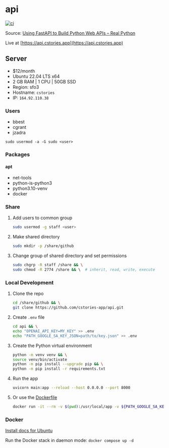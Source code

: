 # api

[![ci](https://github.com/cstories-app/api/actions/workflows/ci.yml/badge.svg)](https://github.com/cstories-app/api/actions/workflows/ci.yml)

Source: [Using FastAPI to Build Python Web APIs – Real Python](https://realpython.com/fastapi-python-web-apis/)

Live at [https://api.cstories.app](https://api.cstories.app)

## Server

* $12/month
* Ubuntu 22.04 LTS x64
* 2 GB RAM  |  1 CPU  |  50GB SSD
* Region: sfo3
* Hostname: `cstories`
* IP: `164.92.110.38`

### Users

* bbest
* cgrant
* jzadra

`sudo usermod -a -G sudo <user>`

### Packages

#### apt

* net-tools
* python-is-python3
* python3.10-venv
* docker

### Share

1. Add users to common group

    ```sh
    sudo usermod -g staff <user>
    ```

1. Make shared directory

    ```sh
    sudo mkdir -p /share/github
    ```

1. Change group of shared directory and set permissions

    ```sh
    sudo chgrp -R staff /share && \
    sudo chmod -R 2774 /share && \  # inherit, read, write, execute
    ```

### Local Development

1. Clone the repo

    ```sh
    cd /share/github && \
    git clone https://github.com/cstories-app/api.git
    ```

1. Create `.env` file

    ```sh
    cd api && \
    echo "OPENAI_API_KEY=MY_KEY" >> .env
    echo "PATH_GOOGLE_SA_KEY_JSON=path/to/key.json" >> .env
    ```

1. Create the Python virtual environment

    ```sh
    python -m venv venv && \
    source venv/bin/activate
    python -m pip install --upgrade pip && \
    python -m pip install -r requirements.txt
    ```

1. Run the app

    ```sh
    uvicorn main:app --reload --host 0.0.0.0 --port 8000
    ```

1. Or use the [Dockerfile](./Dockerfile)

    ```sh
    docker run -it --rm -v $(pwd):/usr/local/app -v ${PATH_GOOGLE_SA_KEY_JSON}:/usr/local $(docker build -q -t fastapi .)
    ```

### Docker

[Install docs for Ubuntu](https://www.digitalocean.com/community/tutorials/how-to-install-and-use-docker-on-ubuntu-20-04)

Run the Docker stack in daemon mode: `docker compose up -d`

